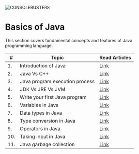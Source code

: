 ![CONSOLEBUSTERS](https://media.geeksforgeeks.org/wp-content/uploads/20230203171453/LLD-Banner.png)


# Basics of Java

This section covers fundamental concepts and features of Java programming language.

| #   | Topic                          | Read Articles                                                                                                                                                                                                                                                               |
| --- | ------------------------------ | --------------------------------------------------------------------------------------------------------------------------------------------------------------------------------------------------------------------------------------------------------------------------- |
| 1.  | Introduction of Java           | [Link](https://github.com/vishalgunjalSWE/LLD-Low-Level-Design/tree/6792197279e4df95975e70c86285d52b3365b537/1.%20BASICS%20OF%20JAVA/1.%20Introduction%20of%20Java)                                                                                                                                                                                                                                                                   |
| 2.  | Java Vs C++                    | [Link](https://github.com/vishalgunjalSWE/LLD-Low-Level-Design/tree/31266a56b6d100118dfeb253ef3fd25f082b6ebb/1.%20BASICS%20OF%20JAVA/2.%20Java%20Vs%20C%2B%2B)                                                                                                                                                      |
| 3.  | Java program execution process | [Link](https://github.com/vishalgunjalSWE/LLD-Low-Level-Design/tree/7e4284d9d8b2a2cc1bf22afab2ef7f1efd9375df/1.%20BASICS%20OF%20JAVA/3.%20Java%20program%20execution%20process)
| 4.  | JDK Vs JRE Vs JVM              | [Link](https://github.com/vishalgunjalSWE/LLD-Low-Level-Design/tree/bafe29ddcb0c43c82a8eb3f609250af828423c3d/1.%20BASICS%20OF%20JAVA/4.%20JDK%20Vs%20JRE%20Vs%20JVM)                                                                                                                                                |
| 5.  | Write your first Java program  | [Link](https://github.com/vishalgunjalSWE/LLD-Low-Level-Design/tree/ea9711ae4a04e85405d1c749cb4c8471e4391641/1.%20BASICS%20OF%20JAVA/5.%20Write%20your%20first%20Java%20program)                                                                                                                                    |
| 6.  | Variables in Java              | [Link](https://github.com/vishalgunjalSWE/LLD-Low-Level-Design/tree/bf6fb917e9e26109876c547fabd65cd662c1e3e3/1.%20BASICS%20OF%20JAVA/6.%20Variables%20in%20Java)                                                                                                                                                    |
| 7.  | Data types in Java             | [Link](https://github.com/vishalgunjalSWE/LLD-Low-Level-Design/tree/5a4c013e66cea4488f0e514a5e49817a420e779d/1.%20BASICS%20OF%20JAVA/7.%20Data%20types%20in%20Java)                                                                                                                                                 |
| 8.  | Type conversion in Java        | [Link](https://github.com/vishalgunjalSWE/LLD-Low-Level-Design/tree/177a2dafb400db13fd82c1cb14632766d999d9c1/1.%20BASICS%20OF%20JAVA/8.%20Type%20conversion%20in%20Java)                                                                                                                                            |
| 9.  | Operators in Java              | [Link](https://github.com/vishalgunjalSWE/LLD-Low-Level-Design/tree/8df197211ac838903c9bdc37da05bcaedae0fc21/1.%20BASICS%20OF%20JAVA/9.%20Operators%20in%20Java)                                                                                                                                                    |
| 10. | Taking input in Java           | [Link](https://github.com/vishalgunjalSWE/LLD-Low-Level-Design/tree/cb4538975c944049d87c7604ddc130bf7926860a/1.%20BASICS%20OF%20JAVA/10.%20Taking%20input%20in%20Java)                                                                                                                                              |
| 11. | Java garbage collection        | [Link](https://github.com/vishalgunjalSWE/LLD-Low-Level-Design/tree/7f4dd4e3a47d2165e3ccb0232c2b632f2e227728/1.%20BASICS%20OF%20JAVA/11.%20Java%20garbage%20collection)                                                                                                                                             |

